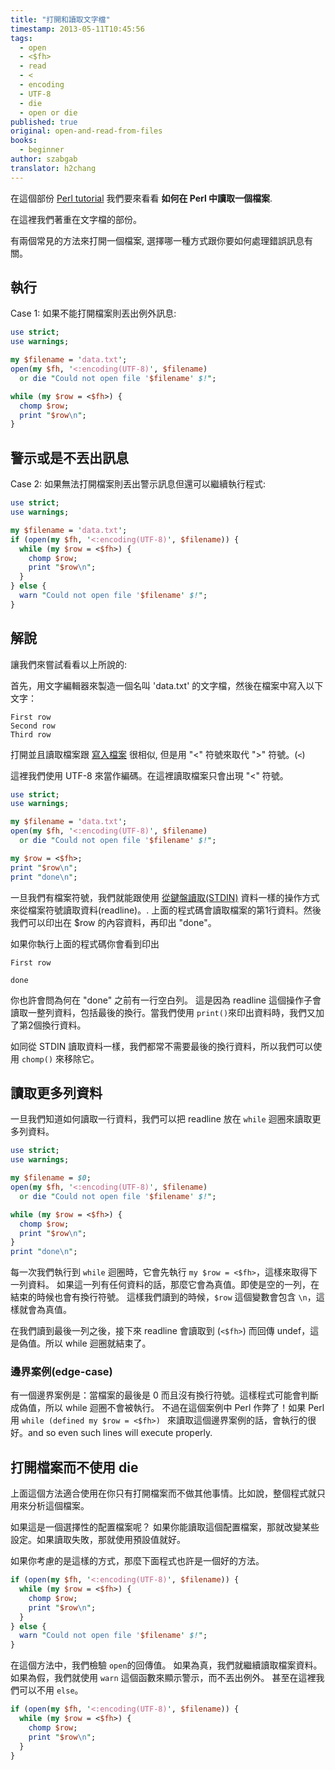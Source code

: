```yaml
---
title: "打開和讀取文字檔"
timestamp: 2013-05-11T10:45:56
tags:
  - open
  - <$fh>
  - read
  - <
  - encoding
  - UTF-8
  - die
  - open or die
published: true
original: open-and-read-from-files
books:
  - beginner
author: szabgab
translator: h2chang
---
```



在這個部份 [Perl tutorial](/perl-tutorial) 我們要來看看 <b>如何在 Perl 中讀取一個檔案</b>.

在這裡我們著重在文字檔的部份。


有兩個常見的方法來打開一個檔案, 選擇哪一種方式跟你要如何處理錯誤訊息有關。

## 執行

Case 1: 如果不能打開檔案則丟出例外訊息:

```perl
use strict;
use warnings;

my $filename = 'data.txt';
open(my $fh, '<:encoding(UTF-8)', $filename)
  or die "Could not open file '$filename' $!";

while (my $row = <$fh>) {
  chomp $row;
  print "$row\n";
}
```

## 警示或是不丟出訊息

Case 2: 如果無法打開檔案則丟出警示訊息但還可以繼續執行程式:

```perl
use strict;
use warnings;

my $filename = 'data.txt';
if (open(my $fh, '<:encoding(UTF-8)', $filename)) {
  while (my $row = <$fh>) {
    chomp $row;
    print "$row\n";
  }
} else {
  warn "Could not open file '$filename' $!";
}
```

## 解說

讓我們來嘗試看看以上所說的:

首先，用文字編輯器來製造一個名叫 'data.txt' 的文字檔，然後在檔案中寫入以下文字：

```
First row
Second row
Third row
```

打開並且讀取檔案跟 [寫入檔案](https://perlmaven.com/writing-to-files-with-perl) 很相似,
但是用 "<" 符號來取代 ">" 符號。(`<`)

這裡我們使用 UTF-8 來當作編碼。在這裡讀取檔案只會出現 "<" 符號。

```perl
use strict;
use warnings;

my $filename = 'data.txt';
open(my $fh, '<:encoding(UTF-8)', $filename)
  or die "Could not open file '$filename' $!";

my $row = <$fh>;
print "$row\n";
print "done\n";
```

一旦我們有檔案符號，我們就能跟使用
[從鍵盤讀取(STDIN)](https://perlmaven.com/installing-perl-and-getting-started) 資料一樣的操作方式來從檔案符號讀取資料(readline)。.
上面的程式碼會讀取檔案的第1行資料。然後我們可以印出在 $row 的內容資料，再印出 "done"。


如果你執行上面的程式碼你會看到印出

```
First row

done
```

你也許會問為何在 "done" 之前有一行空白列。
這是因為 readline 這個操作子會讀取一整列資料，包括最後的換行。當我們使用 `print()`來印出資料時，我們又加了第2個換行資料。

如同從 STDIN 讀取資料一樣，我們都常不需要最後的換行資料，所以我們可以使用 `chomp()` 來移除它。

## 讀取更多列資料

一旦我們知道如何讀取一行資料，我們可以把 readline 放在 `while` 迴圈來讀取更多列資料。

```perl
use strict;
use warnings;

my $filename = $0;
open(my $fh, '<:encoding(UTF-8)', $filename)
  or die "Could not open file '$filename' $!";

while (my $row = <$fh>) {
  chomp $row;
  print "$row\n";
}
print "done\n";
```

每一次我們執行到 `while` 迴圈時，它會先執行 `my $row = <$fh>`，這樣來取得下一列資料。
如果這一列有任何資料的話，那麼它會為真值。即使是空的一列，在結束的時候也會有換行符號。
這樣我們讀到的時候，`$row` 這個變數會包含 `\n`，這樣就會為真值。

在我們讀到最後一列之後，接下來 readline 會讀取到 (`<$fh>`) 而回傳 undef，這是偽值。所以 while 迴圈就結束了。

<h3>邊界案例(edge-case)</h3>

有一個邊界案例是：當檔案的最後是 0 而且沒有換行符號。這樣程式可能會判斷成偽值，所以 while 迴圈不會被執行。
不過在這個案例中 Perl 作弊了！如果 Perl 用 `while (defined my $row = <$fh>) ` 來讀取這個邊界案例的話，會執行的很好。and so even such lines
will execute properly.


## 打開檔案而不使用 die

上面這個方法適合使用在你只有打開檔案而不做其他事情。比如說，整個程式就只用來分析這個檔案。

如果這是一個選擇性的配置檔案呢？ 如果你能讀取這個配置檔案，那就改變某些設定。如果讀取失敗，那就使用預設值就好。

如果你考慮的是這樣的方式，那麼下面程式也許是一個好的方法。

```perl
if (open(my $fh, '<:encoding(UTF-8)', $filename)) {
  while (my $row = <$fh>) {
    chomp $row;
    print "$row\n";
  }
} else {
  warn "Could not open file '$filename' $!";
}
```

在這個方法中，我們檢驗 `open`的回傳值。
如果為真，我們就繼續讀取檔案資料。如果為假，我們就使用 `warn` 這個函數來顯示警示，而不丟出例外。
甚至在這裡我們可以不用 `else`。

```perl
if (open(my $fh, '<:encoding(UTF-8)', $filename)) {
  while (my $row = <$fh>) {
    chomp $row;
    print "$row\n";
  }
}
```


